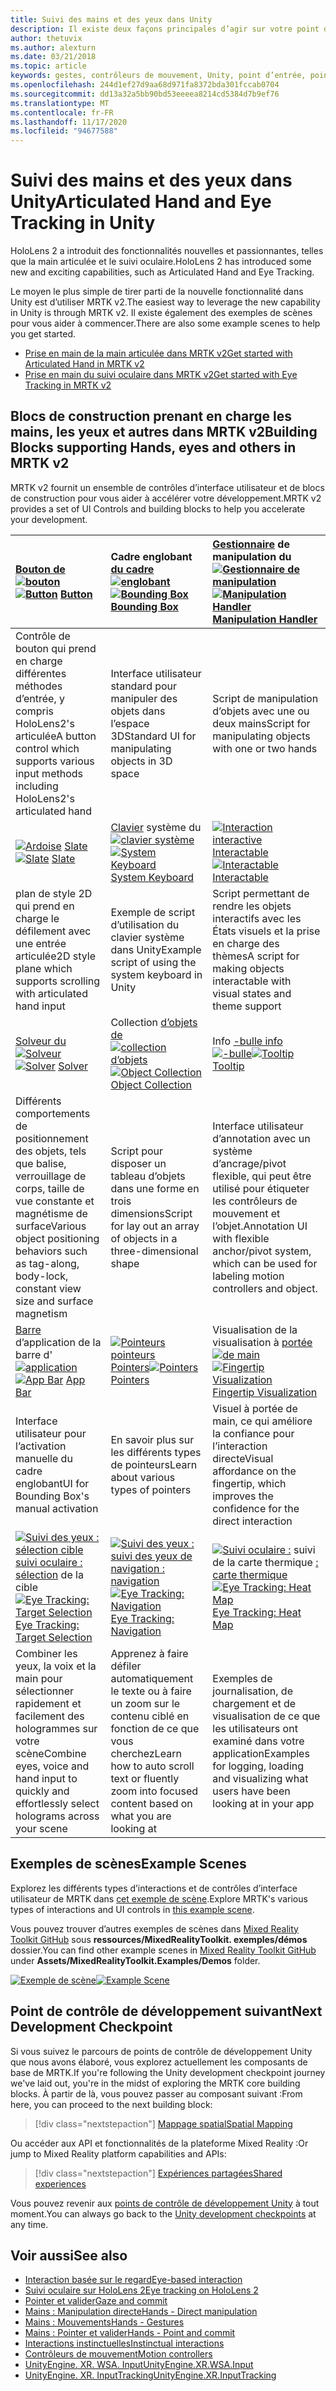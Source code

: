```yaml
---
title: Suivi des mains et des yeux dans Unity
description: Il existe deux façons principales d’agir sur votre point d’intergression, les gestes manuels et les contrôleurs de mouvement.
author: thetuvix
ms.author: alexturn
ms.date: 03/21/2018
ms.topic: article
keywords: gestes, contrôleurs de mouvement, Unity, point d’entrée, point d’entrée, casque de réalité mixte, casque de réalité mixte, casque de réalité virtuelle, MRTK, boîte à outils de réalité mixte
ms.openlocfilehash: 244d1ef27d9aa68d971fa8372bda301fccab0704
ms.sourcegitcommit: dd13a32a5bb90bd53eeeea8214cd5384d7b9ef76
ms.translationtype: MT
ms.contentlocale: fr-FR
ms.lasthandoff: 11/17/2020
ms.locfileid: "94677588"
---
```

# <a name="articulated-hand-and-eye-tracking-in-unity"></a><span data-ttu-id="ed4ac-104">Suivi des mains et des yeux dans Unity</span><span class="sxs-lookup"><span data-stu-id="ed4ac-104">Articulated Hand and Eye Tracking in Unity</span></span>

<span data-ttu-id="ed4ac-105">HoloLens 2 a introduit des fonctionnalités nouvelles et passionnantes, telles que la main articulée et le suivi oculaire.</span><span class="sxs-lookup"><span data-stu-id="ed4ac-105">HoloLens 2 has introduced some new and exciting capabilities, such as Articulated Hand and Eye Tracking.</span></span>

<span data-ttu-id="ed4ac-106">Le moyen le plus simple de tirer parti de la nouvelle fonctionnalité dans Unity est d’utiliser MRTK v2.</span><span class="sxs-lookup"><span data-stu-id="ed4ac-106">The easiest way to leverage the new capability in Unity is through MRTK v2.</span></span> <span data-ttu-id="ed4ac-107">Il existe également des exemples de scènes pour vous aider à commencer.</span><span class="sxs-lookup"><span data-stu-id="ed4ac-107">There are also some example scenes to help you get started.</span></span>

* [<span data-ttu-id="ed4ac-108">Prise en main de la main articulée dans MRTK v2</span><span class="sxs-lookup"><span data-stu-id="ed4ac-108">Get started with Articulated Hand  in MRTK v2</span></span>](https://microsoft.github.io/MixedRealityToolkit-Unity/Documentation/Input/HandTracking.html)
* [<span data-ttu-id="ed4ac-109">Prise en main du suivi oculaire dans MRTK v2</span><span class="sxs-lookup"><span data-stu-id="ed4ac-109">Get started with Eye Tracking in MRTK v2</span></span>](https://microsoft.github.io/MixedRealityToolkit-Unity/Documentation/EyeTracking/EyeTracking_Main.html)

## <a name="building-blocks-supporting-hands-eyes-and-others-in-mrtk-v2"></a><span data-ttu-id="ed4ac-110">Blocs de construction prenant en charge les mains, les yeux et autres dans MRTK v2</span><span class="sxs-lookup"><span data-stu-id="ed4ac-110">Building Blocks supporting Hands, eyes and others in MRTK v2</span></span>

<span data-ttu-id="ed4ac-111">MRTK v2 fournit un ensemble de contrôles d’interface utilisateur et de blocs de construction pour vous aider à accélérer votre développement.</span><span class="sxs-lookup"><span data-stu-id="ed4ac-111">MRTK v2 provides a set of UI Controls and building blocks to help you accelerate your development.</span></span>

|  <span data-ttu-id="ed4ac-112">[Bouton de](https://microsoft.github.io/MixedRealityToolkit-Unity/Documentation/README_Button.html) [ ![ bouton](images/MRTK_Button_Main.png)](https://microsoft.github.io/MixedRealityToolkit-Unity/Documentation/README_Button.html)</span><span class="sxs-lookup"><span data-stu-id="ed4ac-112">[![Button](images/MRTK_Button_Main.png)](https://microsoft.github.io/MixedRealityToolkit-Unity/Documentation/README_Button.html) [Button](https://microsoft.github.io/MixedRealityToolkit-Unity/Documentation/README_Button.html)</span></span> | <span data-ttu-id="ed4ac-113">Cadre englobant [du cadre](https://microsoft.github.io/MixedRealityToolkit-Unity/Documentation/README_BoundingBox.html) [ ![ englobant](images/MRTK_BoundingBox_Main.png)](https://microsoft.github.io/MixedRealityToolkit-Unity/Documentation/README_BoundingBox.html)</span><span class="sxs-lookup"><span data-stu-id="ed4ac-113">[![Bounding Box](images/MRTK_BoundingBox_Main.png)](https://microsoft.github.io/MixedRealityToolkit-Unity/Documentation/README_BoundingBox.html) [Bounding Box](https://microsoft.github.io/MixedRealityToolkit-Unity/Documentation/README_BoundingBox.html)</span></span> | <span data-ttu-id="ed4ac-114">[Gestionnaire](https://microsoft.github.io/MixedRealityToolkit-Unity/Documentation/README_ManipulationHandler.html) de manipulation du [ ![ Gestionnaire de manipulation](images/MRTK_Manipulation_Main.png)](https://microsoft.github.io/MixedRealityToolkit-Unity/Documentation/README_ManipulationHandler.html)</span><span class="sxs-lookup"><span data-stu-id="ed4ac-114">[![Manipulation Handler](images/MRTK_Manipulation_Main.png)](https://microsoft.github.io/MixedRealityToolkit-Unity/Documentation/README_ManipulationHandler.html) [Manipulation Handler](https://microsoft.github.io/MixedRealityToolkit-Unity/Documentation/README_ManipulationHandler.html)</span></span> |
|:--- | :--- | :--- |
| <span data-ttu-id="ed4ac-115">Contrôle de bouton qui prend en charge différentes méthodes d’entrée, y compris HoloLens2's articulée</span><span class="sxs-lookup"><span data-stu-id="ed4ac-115">A button control which supports various input methods including HoloLens2's articulated hand</span></span> | <span data-ttu-id="ed4ac-116">Interface utilisateur standard pour manipuler des objets dans l’espace 3D</span><span class="sxs-lookup"><span data-stu-id="ed4ac-116">Standard UI for manipulating objects in 3D space</span></span> | <span data-ttu-id="ed4ac-117">Script de manipulation d’objets avec une ou deux mains</span><span class="sxs-lookup"><span data-stu-id="ed4ac-117">Script for manipulating objects with one or two hands</span></span> |
|  <span data-ttu-id="ed4ac-118">[ ![ Ardoise](images/MRTK_Slate_Main.png)](https://microsoft.github.io/MixedRealityToolkit-Unity/Documentation/README_Slate.html) [Slate](https://microsoft.github.io/MixedRealityToolkit-Unity/Documentation/README_Slate.html)</span><span class="sxs-lookup"><span data-stu-id="ed4ac-118">[![Slate](images/MRTK_Slate_Main.png)](https://microsoft.github.io/MixedRealityToolkit-Unity/Documentation/README_Slate.html) [Slate](https://microsoft.github.io/MixedRealityToolkit-Unity/Documentation/README_Slate.html)</span></span> | <span data-ttu-id="ed4ac-119">[Clavier](https://microsoft.github.io/MixedRealityToolkit-Unity/Documentation/README_SystemKeyboard.html) système du [ ![ clavier système](images/MRTK_SystemKeyboard_Main.png)](https://microsoft.github.io/MixedRealityToolkit-Unity/Documentation/README_SystemKeyboard.html)</span><span class="sxs-lookup"><span data-stu-id="ed4ac-119">[![System Keyboard](images/MRTK_SystemKeyboard_Main.png)](https://microsoft.github.io/MixedRealityToolkit-Unity/Documentation/README_SystemKeyboard.html) [System Keyboard](https://microsoft.github.io/MixedRealityToolkit-Unity/Documentation/README_SystemKeyboard.html)</span></span> | <span data-ttu-id="ed4ac-120">[ ![ Interaction interactive](images/InteractableExamples.png)](https://microsoft.github.io/MixedRealityToolkit-Unity/Documentation/README_Interactable.html) [Interactable](https://microsoft.github.io/MixedRealityToolkit-Unity/Documentation/README_Interactable.html)</span><span class="sxs-lookup"><span data-stu-id="ed4ac-120">[![Interactable](images/InteractableExamples.png)](https://microsoft.github.io/MixedRealityToolkit-Unity/Documentation/README_Interactable.html) [Interactable](https://microsoft.github.io/MixedRealityToolkit-Unity/Documentation/README_Interactable.html)</span></span> |
| <span data-ttu-id="ed4ac-121">plan de style 2D qui prend en charge le défilement avec une entrée articulée</span><span class="sxs-lookup"><span data-stu-id="ed4ac-121">2D style plane which supports scrolling with articulated hand input</span></span> | <span data-ttu-id="ed4ac-122">Exemple de script d’utilisation du clavier système dans Unity</span><span class="sxs-lookup"><span data-stu-id="ed4ac-122">Example script of using the system keyboard in Unity</span></span>  | <span data-ttu-id="ed4ac-123">Script permettant de rendre les objets interactifs avec les États visuels et la prise en charge des thèmes</span><span class="sxs-lookup"><span data-stu-id="ed4ac-123">A script for making objects interactable with visual states and theme support</span></span> |
|  <span data-ttu-id="ed4ac-124">[Solveur du](https://microsoft.github.io/MixedRealityToolkit-Unity/Documentation/README_Solver.html) [ ![ Solveur](images/MRTK_Solver_Main.png)](https://microsoft.github.io/MixedRealityToolkit-Unity/Documentation/README_Solver.html)</span><span class="sxs-lookup"><span data-stu-id="ed4ac-124">[![Solver](images/MRTK_Solver_Main.png)](https://microsoft.github.io/MixedRealityToolkit-Unity/Documentation/README_Solver.html) [Solver](https://microsoft.github.io/MixedRealityToolkit-Unity/Documentation/README_Solver.html)</span></span> | <span data-ttu-id="ed4ac-125">Collection [d’objets de](https://microsoft.github.io/MixedRealityToolkit-Unity/Documentation/README_ManipulationHandler.html) [ ![ collection d’objets](images/MRTK_ObjectCollection_Main.png)](https://microsoft.github.io/MixedRealityToolkit-Unity/Documentation/README_ManipulationHandler.html)</span><span class="sxs-lookup"><span data-stu-id="ed4ac-125">[![Object Collection](images/MRTK_ObjectCollection_Main.png)](https://microsoft.github.io/MixedRealityToolkit-Unity/Documentation/README_ManipulationHandler.html) [Object Collection](https://microsoft.github.io/MixedRealityToolkit-Unity/Documentation/README_ManipulationHandler.html)</span></span> | <span data-ttu-id="ed4ac-126">Info [-bulle info](https://microsoft.github.io/MixedRealityToolkit-Unity/Documentation/README_Tooltip.html) [ ![ -bulle](images/MRTK_Tooltip_Main.png)](https://microsoft.github.io/MixedRealityToolkit-Unity/Documentation/README_Tooltip.html)</span><span class="sxs-lookup"><span data-stu-id="ed4ac-126">[![Tooltip](images/MRTK_Tooltip_Main.png)](https://microsoft.github.io/MixedRealityToolkit-Unity/Documentation/README_Tooltip.html) [Tooltip](https://microsoft.github.io/MixedRealityToolkit-Unity/Documentation/README_Tooltip.html)</span></span> |
| <span data-ttu-id="ed4ac-127">Différents comportements de positionnement des objets, tels que balise, verrouillage de corps, taille de vue constante et magnétisme de surface</span><span class="sxs-lookup"><span data-stu-id="ed4ac-127">Various object positioning behaviors such as tag-along, body-lock, constant view size and surface magnetism</span></span> | <span data-ttu-id="ed4ac-128">Script pour disposer un tableau d’objets dans une forme en trois dimensions</span><span class="sxs-lookup"><span data-stu-id="ed4ac-128">Script for lay out an array of objects in a three-dimensional shape</span></span> | <span data-ttu-id="ed4ac-129">Interface utilisateur d’annotation avec un système d’ancrage/pivot flexible, qui peut être utilisé pour étiqueter les contrôleurs de mouvement et l’objet.</span><span class="sxs-lookup"><span data-stu-id="ed4ac-129">Annotation UI with flexible anchor/pivot system, which can be used for labeling motion controllers and object.</span></span> |
|  <span data-ttu-id="ed4ac-130">[Barre](https://microsoft.github.io/MixedRealityToolkit-Unity/Documentation/README_AppBar.html) d’application de la barre d' [ ![ application](images/MRTK_AppBar_Main.png)](https://microsoft.github.io/MixedRealityToolkit-Unity/Documentation/README_AppBar.html)</span><span class="sxs-lookup"><span data-stu-id="ed4ac-130">[![App Bar](images/MRTK_AppBar_Main.png)](https://microsoft.github.io/MixedRealityToolkit-Unity/Documentation/README_AppBar.html) [App Bar](https://microsoft.github.io/MixedRealityToolkit-Unity/Documentation/README_AppBar.html)</span></span> | <span data-ttu-id="ed4ac-131">[ ![ Pointeurs pointeurs](images/MRTK_Pointer_Main.png)](https://microsoft.github.io/MixedRealityToolkit-Unity/Documentation/Input/Pointers.html) [Pointers](https://microsoft.github.io/MixedRealityToolkit-Unity/Documentation/Input/Pointers.html)</span><span class="sxs-lookup"><span data-stu-id="ed4ac-131">[![Pointers](images/MRTK_Pointer_Main.png)](https://microsoft.github.io/MixedRealityToolkit-Unity/Documentation/Input/Pointers.html) [Pointers](https://microsoft.github.io/MixedRealityToolkit-Unity/Documentation/Input/Pointers.html)</span></span> | <span data-ttu-id="ed4ac-132">Visualisation de la visualisation à [portée](https://microsoft.github.io/MixedRealityToolkit-Unity/Documentation/README_FingertipVisualization.html) [ ![ de main](images/MRTK_FingertipVisualization_Main.png)](https://microsoft.github.io/MixedRealityToolkit-Unity/Documentation/README_FingertipVisualization.html)</span><span class="sxs-lookup"><span data-stu-id="ed4ac-132">[![Fingertip Visualization](images/MRTK_FingertipVisualization_Main.png)](https://microsoft.github.io/MixedRealityToolkit-Unity/Documentation/README_FingertipVisualization.html) [Fingertip Visualization](https://microsoft.github.io/MixedRealityToolkit-Unity/Documentation/README_FingertipVisualization.html)</span></span> |
| <span data-ttu-id="ed4ac-133">Interface utilisateur pour l’activation manuelle du cadre englobant</span><span class="sxs-lookup"><span data-stu-id="ed4ac-133">UI for Bounding Box's manual activation</span></span> | <span data-ttu-id="ed4ac-134">En savoir plus sur les différents types de pointeurs</span><span class="sxs-lookup"><span data-stu-id="ed4ac-134">Learn about various types of pointers</span></span> | <span data-ttu-id="ed4ac-135">Visuel à portée de main, ce qui améliore la confiance pour l’interaction directe</span><span class="sxs-lookup"><span data-stu-id="ed4ac-135">Visual affordance on the fingertip, which improves the confidence for the direct interaction</span></span> |
|  <span data-ttu-id="ed4ac-136">[ ![ Suivi des yeux : sélection cible](images/mrtk_et_targetselect.png)](https://microsoft.github.io/MixedRealityToolkit-Unity/Documentation/EyeTracking/EyeTracking_TargetSelection.html) [suivi oculaire : sélection](https://microsoft.github.io/MixedRealityToolkit-Unity/Documentation/EyeTracking/EyeTracking_TargetSelection.html) de la cible</span><span class="sxs-lookup"><span data-stu-id="ed4ac-136">[![Eye Tracking: Target Selection](images/mrtk_et_targetselect.png)](https://microsoft.github.io/MixedRealityToolkit-Unity/Documentation/EyeTracking/EyeTracking_TargetSelection.html) [Eye Tracking: Target Selection](https://microsoft.github.io/MixedRealityToolkit-Unity/Documentation/EyeTracking/EyeTracking_TargetSelection.html)</span></span> | <span data-ttu-id="ed4ac-137">[ ![ Suivi des yeux :](images/mrtk_et_navigation.png)](https://microsoft.github.io/MixedRealityToolkit-Unity/Documentation/EyeTracking/EyeTracking_Navigation.html) [suivi des yeux de navigation : navigation](https://microsoft.github.io/MixedRealityToolkit-Unity/Documentation/EyeTracking/EyeTracking_Navigation.html)</span><span class="sxs-lookup"><span data-stu-id="ed4ac-137">[![Eye Tracking: Navigation](images/mrtk_et_navigation.png)](https://microsoft.github.io/MixedRealityToolkit-Unity/Documentation/EyeTracking/EyeTracking_Navigation.html) [Eye Tracking: Navigation](https://microsoft.github.io/MixedRealityToolkit-Unity/Documentation/EyeTracking/EyeTracking_Navigation.html)</span></span> | <span data-ttu-id="ed4ac-138">[ ![ Suivi oculaire :](images/mrtk_et_heatmaps.png)](https://microsoft.github.io/MixedRealityToolkit-Unity/Documentation/EyeTracking/EyeTracking_Visualization.html) suivi de la carte thermique [: carte thermique](https://microsoft.github.io/MixedRealityToolkit-Unity/Documentation/EyeTracking/EyeTracking_Visualization.html)</span><span class="sxs-lookup"><span data-stu-id="ed4ac-138">[![Eye Tracking: Heat Map](images/mrtk_et_heatmaps.png)](https://microsoft.github.io/MixedRealityToolkit-Unity/Documentation/EyeTracking/EyeTracking_Visualization.html) [Eye Tracking: Heat Map](https://microsoft.github.io/MixedRealityToolkit-Unity/Documentation/EyeTracking/EyeTracking_Visualization.html)</span></span> |
| <span data-ttu-id="ed4ac-139">Combiner les yeux, la voix et la main pour sélectionner rapidement et facilement des hologrammes sur votre scène</span><span class="sxs-lookup"><span data-stu-id="ed4ac-139">Combine eyes, voice and hand input to quickly and effortlessly select holograms across your scene</span></span> | <span data-ttu-id="ed4ac-140">Apprenez à faire défiler automatiquement le texte ou à faire un zoom sur le contenu ciblé en fonction de ce que vous cherchez</span><span class="sxs-lookup"><span data-stu-id="ed4ac-140">Learn how to auto scroll text or fluently zoom into focused content based on what you are looking at</span></span>| <span data-ttu-id="ed4ac-141">Exemples de journalisation, de chargement et de visualisation de ce que les utilisateurs ont examiné dans votre application</span><span class="sxs-lookup"><span data-stu-id="ed4ac-141">Examples for logging, loading and visualizing what users have been looking at in your app</span></span> |

## <a name="example-scenes"></a><span data-ttu-id="ed4ac-142">Exemples de scènes</span><span class="sxs-lookup"><span data-stu-id="ed4ac-142">Example Scenes</span></span>

<span data-ttu-id="ed4ac-143">Explorez les différents types d’interactions et de contrôles d’interface utilisateur de MRTK dans [cet exemple de scène](https://microsoft.github.io/MixedRealityToolkit-Unity/Documentation/README_HandInteractionExamples.html).</span><span class="sxs-lookup"><span data-stu-id="ed4ac-143">Explore MRTK's various types of interactions and UI controls in [this example scene](https://microsoft.github.io/MixedRealityToolkit-Unity/Documentation/README_HandInteractionExamples.html).</span></span>

<span data-ttu-id="ed4ac-144">Vous pouvez trouver d’autres exemples de scènes dans [Mixed Reality Toolkit GitHub](https://github.com/Microsoft/MixedRealityToolkit-Unity) sous **ressources/MixedRealityToolkit. exemples/démos** dossier.</span><span class="sxs-lookup"><span data-stu-id="ed4ac-144">You can find  other example scenes in [Mixed Reality Toolkit GitHub](https://github.com/Microsoft/MixedRealityToolkit-Unity) under **Assets/MixedRealityToolkit.Examples/Demos** folder.</span></span>

<span data-ttu-id="ed4ac-145">[![Exemple de scène](images/MRTK_Examples.png)](https://microsoft.github.io/MixedRealityToolkit-Unity/Documentation/README_HandInteractionExamples.html)</span><span class="sxs-lookup"><span data-stu-id="ed4ac-145">[![Example Scene](images/MRTK_Examples.png)](https://microsoft.github.io/MixedRealityToolkit-Unity/Documentation/README_HandInteractionExamples.html)</span></span>

## <a name="next-development-checkpoint"></a><span data-ttu-id="ed4ac-146">Point de contrôle de développement suivant</span><span class="sxs-lookup"><span data-stu-id="ed4ac-146">Next Development Checkpoint</span></span>

<span data-ttu-id="ed4ac-147">Si vous suivez le parcours de points de contrôle de développement Unity que nous avons élaboré, vous explorez actuellement les composants de base de MRTK.</span><span class="sxs-lookup"><span data-stu-id="ed4ac-147">If you're following the Unity development checkpoint journey we've laid out, you're in the midst of exploring the MRTK core building blocks.</span></span> <span data-ttu-id="ed4ac-148">À partir de là, vous pouvez passer au composant suivant :</span><span class="sxs-lookup"><span data-stu-id="ed4ac-148">From here, you can proceed to the next building block:</span></span>

> [!div class="nextstepaction"]
> [<span data-ttu-id="ed4ac-149">Mappage spatial</span><span class="sxs-lookup"><span data-stu-id="ed4ac-149">Spatial Mapping</span></span>](spatial-mapping-in-unity.md)

<span data-ttu-id="ed4ac-150">Ou accéder aux API et fonctionnalités de la plateforme Mixed Reality :</span><span class="sxs-lookup"><span data-stu-id="ed4ac-150">Or jump to Mixed Reality platform capabilities and APIs:</span></span>

> [!div class="nextstepaction"]
> [<span data-ttu-id="ed4ac-151">Expériences partagées</span><span class="sxs-lookup"><span data-stu-id="ed4ac-151">Shared experiences</span></span>](shared-experiences-in-unity.md)

<span data-ttu-id="ed4ac-152">Vous pouvez revenir aux [points de contrôle de développement Unity](unity-development-overview.md#2-core-building-blocks) à tout moment.</span><span class="sxs-lookup"><span data-stu-id="ed4ac-152">You can always go back to the [Unity development checkpoints](unity-development-overview.md#2-core-building-blocks) at any time.</span></span>

## <a name="see-also"></a><span data-ttu-id="ed4ac-153">Voir aussi</span><span class="sxs-lookup"><span data-stu-id="ed4ac-153">See also</span></span>

* [<span data-ttu-id="ed4ac-154">Interaction basée sur le regard</span><span class="sxs-lookup"><span data-stu-id="ed4ac-154">Eye-based interaction</span></span>](../../design/eye-gaze-interaction.md)
* [<span data-ttu-id="ed4ac-155">Suivi oculaire sur HoloLens 2</span><span class="sxs-lookup"><span data-stu-id="ed4ac-155">Eye tracking on HoloLens 2</span></span>](../../design/eye-tracking.md)
* [<span data-ttu-id="ed4ac-156">Pointer et valider</span><span class="sxs-lookup"><span data-stu-id="ed4ac-156">Gaze and commit</span></span>](../../design/gaze-and-commit.md)
* [<span data-ttu-id="ed4ac-157">Mains : Manipulation directe</span><span class="sxs-lookup"><span data-stu-id="ed4ac-157">Hands - Direct manipulation</span></span>](../../design/direct-manipulation.md)
* [<span data-ttu-id="ed4ac-158">Mains : Mouvements</span><span class="sxs-lookup"><span data-stu-id="ed4ac-158">Hands - Gestures</span></span>](../../design/gaze-and-commit.md#composite-gestures)
* [<span data-ttu-id="ed4ac-159">Mains : Pointer et valider</span><span class="sxs-lookup"><span data-stu-id="ed4ac-159">Hands - Point and commit</span></span>](../../design/point-and-commit.md)
* [<span data-ttu-id="ed4ac-160">Interactions instinctuelles</span><span class="sxs-lookup"><span data-stu-id="ed4ac-160">Instinctual interactions</span></span>](../../design/interaction-fundamentals.md)
* [<span data-ttu-id="ed4ac-161">Contrôleurs de mouvement</span><span class="sxs-lookup"><span data-stu-id="ed4ac-161">Motion controllers</span></span>](../../design/motion-controllers.md)
* [<span data-ttu-id="ed4ac-162">UnityEngine. XR. WSA. Input</span><span class="sxs-lookup"><span data-stu-id="ed4ac-162">UnityEngine.XR.WSA.Input</span></span>](https://docs.unity3d.com/ScriptReference/XR.WSA.Input.InteractionManager.html)
* [<span data-ttu-id="ed4ac-163">UnityEngine. XR. InputTracking</span><span class="sxs-lookup"><span data-stu-id="ed4ac-163">UnityEngine.XR.InputTracking</span></span>](https://docs.unity3d.com/ScriptReference/XR.InputTracking.html)
